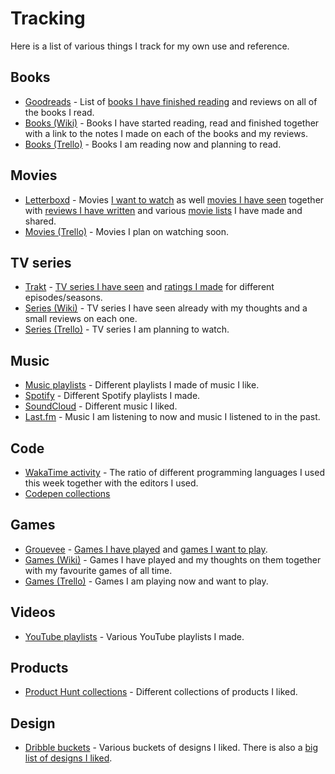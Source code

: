 # Tracking
Here is a list of various things I track for my own use and reference.

## Books
- [Goodreads](https://www.goodreads.com/user/show/15768482-nikita-voloboev) - List of [books I have finished reading](https://www.goodreads.com/review/list/15768482?shelf=read) and reviews on all of the books I read.
- [Books (Wiki)](../books/books.md) - Books I have started reading, read and finished together with a link to the notes I made on each of the books and my reviews.
- [Books (Trello)](https://trello.com/b/MOrnm2aN) - Books I am reading now and planning to read.

## Movies
- [Letterboxd](https://letterboxd.com/NikitaVoloboev/) - Movies [I want to watch](https://letterboxd.com/nikitavoloboev/watchlist/) as well [movies I have seen](https://letterboxd.com/nikitavoloboev/films/) together with [reviews I have written](https://letterboxd.com/nikitavoloboev/films/reviews/by/added/) and various [movie lists](https://letterboxd.com/nikitavoloboev/lists/) I have made and shared.
- [Movies (Trello)](https://trello.com/b/jFaHJFow) - Movies I plan on watching soon.

## TV series
- [Trakt](https://trakt.tv/users/nikitavoloboev) - [TV series I have seen](https://trakt.tv/users/nikitavoloboev/history) and [ratings I made](https://trakt.tv/users/nikitavoloboev/ratings) for different episodes/seasons.
- [Series (Wiki)](../tv-series/tv-series.md) - TV series I have seen already with my thoughts and a small reviews on each one.
- [Series (Trello)](https://trello.com/b/iUtT6wmu) - TV series I am planning to watch.

## Music
- [Music playlists](../music/music-playlists.md) - Different playlists I made of music I like.
- [Spotify](https://open.spotify.com/user/nikitavoloboev) - Different Spotify playlists I made.
- [SoundCloud](https://soundcloud.com/nikitavoloboev) - Different music I liked.
- [Last.fm](https://www.last.fm/user/playfullyExist) - Music I am listening to now and music I listened to in the past.

## Code
- [WakaTime activity](https://wakatime.com/@nikivi) - The ratio of different programming languages I used this week together with the editors I used.
- [Codepen collections](https://codepen.io/nikitavoloboev/collections/popular/)

## Games
- [Grouevee](https://www.grouvee.com/user/nikivi/) - [Games I have played](https://www.grouvee.com/user/nikivi/shelves/12649-played/?num=25) and [games I want to play](https://www.grouvee.com/user/nikivi/shelves/12652-wish-list/?num=25).
- [Games (Wiki)](../games/games.md) - Games I have played and my thoughts on them together with my favourite games of all time.
- [Games (Trello)](https://trello.com/b/EekGabpj) - Games I am playing now and want to play.

## Videos
- [YouTube playlists](https://www.youtube.com/channel/UCEKqrUfr_FMKIO9XSJS4vDw/playlists) - Various YouTube playlists I made.

## Products
- [Product Hunt collections](https://www.producthunt.com/@nikitavoloboev/collections) - Different collections of products I liked.

## Design
- [Dribble buckets](https://dribbble.com/nikitavoloboev/buckets) - Various buckets of designs I liked. There is also a [big list of designs I liked](https://dribbble.com/nikitavoloboev/likes).